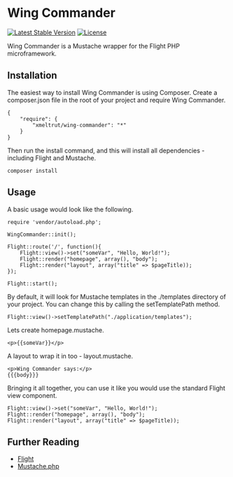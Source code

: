 Wing Commander
==============

[![Latest Stable Version](https://poser.pugx.org/xmeltrut/wing-commander/v/stable)](https://packagist.org/packages/xmeltrut/wing-commander)
[![License](https://poser.pugx.org/xmeltrut/wing-commander/license)](https://packagist.org/packages/xmeltrut/wing-commander)

Wing Commander is a Mustache wrapper for the Flight PHP microframework.

Installation
------------

The easiest way to install Wing Commander is using Composer. Create a composer.json file in the root of your project and require Wing Commander.

    {
        "require": {
            "xmeltrut/wing-commander": "*"
        }
    }

Then run the install command, and this will install all dependencies - including Flight and Mustache.

    composer install

Usage
-----

A basic usage would look like the following.

    require 'vendor/autoload.php';

    WingCommander::init();

    Flight::route('/', function(){
        Flight::view()->set("someVar", "Hello, World!");
        Flight::render("homepage", array(), "body");
        Flight::render("layout", array("title" => $pageTitle));
    });

    Flight::start();

By default, it will look for Mustache templates in the ./templates directory of your project. You can change this by calling the setTemplatePath method.

    Flight::view()->setTemplatePath("./application/templates");

Lets create homepage.mustache.

    <p>{{someVar}}</p>

A layout to wrap it in too - layout.mustache.

    <p>Wing Commander says:</p>
    {{{body}}}

Bringing it all together, you can use it like you would use the standard Flight view component.

    Flight::view()->set("someVar", "Hello, World!");
    Flight::render("homepage", array(), "body");
    Flight::render("layout", array("title" => $pageTitle));

Further Reading
---------------

* [Flight](http://flightphp.com/)
* [Mustache.php](https://github.com/bobthecow/mustache.php)
